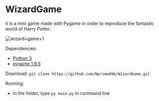 # WizardGame

it is a mini game made with Pygame in order to reproduce the fantastic world of Harry Potter.

![wizard+game+1](https://user-images.githubusercontent.com/54849528/80698438-62963d80-8ad2-11ea-9804-4051a73f0897.png)


Dependencies:
- [Python 3](https://www.python.org/downloads/)
- [pygame 1.9.5](www.pygame.org)

Download:
`git clone https://github.com/Nprime496/WizardGame.git `

Running:
- In the folder, type `py main.py` in command line
